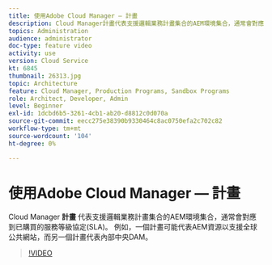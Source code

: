 ```yaml
---
title: 使用Adobe Cloud Manager — 計畫
description: Cloud Manager計畫代表支援邏輯業務計畫集合的AEM環境集合，通常會對應到已購買的服務等級協定(SLA)。 例如，一個計畫可能代表AEM資源以支援全球公共網站，而另一個計畫代表內部中央DAM。
topics: Administration
audience: administrator
doc-type: feature video
activity: use
version: Cloud Service
kt: 6845
thumbnail: 26313.jpg
topic: Architecture
feature: Cloud Manager, Production Programs, Sandbox Programs
role: Architect, Developer, Admin
level: Beginner
exl-id: 1dcbd6b5-3261-4cb1-ab20-d8812c0d070a
source-git-commit: eecc275e38390b9330464c8ac0750efa2c702c82
workflow-type: tm+mt
source-wordcount: '104'
ht-degree: 0%

---
```


# 使用Adobe Cloud Manager — 計畫

Cloud Manager **計畫** 代表支援邏輯業務計畫集合的AEM環境集合，通常會對應到已購買的服務等級協定(SLA)。 例如，一個計畫可能代表AEM資源以支援全球公共網站，而另一個計畫代表內部中央DAM。

>[!VIDEO](https://video.tv.adobe.com/v/26313?quality=12&learn=on)
